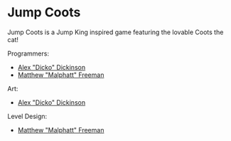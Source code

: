 # Jump Coots
Jump Coots is a Jump King inspired game featuring the lovable Coots the cat!
 
Programmers:
* [Alex "Dicko" Dickinson](https://github.com/DickinsonAlex)
* [Matthew "Malphatt" Freeman](https://github.com/Malphatt)
  
Art:
* [Alex "Dicko" Dickinson](https://github.com/DickinsonAlex)


Level Design:
* [Matthew "Malphatt" Freeman](https://github.com/Malphatt)
